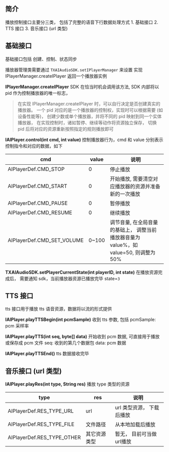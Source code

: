 ## 简介

播放控制接口主要分三类， 包括了完整的语音下行数据处理方式 1\. 基础接口 2\. TTS 接口 3\. 音乐接口 (url 类型)

## 基础接口

基础接口包括 创建、控制、状态同步

播放器管理类需要通过 `TXAIAudioSDK.setIPlayerManager` 来设置 实现 IPlayerManager.createIPlayer 返回一个播放器实例

**IPlayerManager.createIPlayer** SDK 在恰当时机会调用该方法, SDK 内部将以 pid 作为控制播放器的唯一标志，

> 在实现 IPlayerManager.createIPlayer 时，可以自行决定是否创建真实的播放器。 一个 pid 对应的是一个播放器的控制权，实现时可以根据需要 (如设备性能等)， 创建少数或单个播放器，并将不同的 pid 映射到同一个实体播放器， 在实现控制时，诸如暂停、继续等动作将资源独立保存， 切换 pid 后将对应的资源重新按照指定的规则播放即可

**IAIPlayer.control(int cmd, int value)** 控制播放器行为，cmd 和 value 分别表示控制指令和对应的数据，如下

| cmd | value | 说明 |
| --- | --- | --- |
| AIPlayerDef.CMD_STOP | 0 | 停止播放 |
| AIPlayerDef.CMD_START | 0 | 开始播放, 需要清空对应播放器的资源并准备新的一次播放 |
| AIPlayerDef.CMD_PAUSE | 0 | 暂停播放 |
| AIPlayerDef.CMD_RESUME | 0 | 继续播放 |
| AIPlayerDef.CMD_SET_VOLUME | 0~100 | 调节音量, 在全局音量的基础上， 调整当前播放器音量为 value%，如 value=50, 则调整为 50% |

**TXAIAudioSDK.setPlayerCurrentState(int playerID, int state)** 在播放资源完成后， 需要通知 sdk，当前播放器资源已播放完毕 state=`3`

## TTS 接口

tts 接口用于播放 tts 语音资源，数据将以流的形式提供

**IAIPlayer.playTTSBegin(int pcmSample)** 收到 tts 参数, 包括 pcmSample: pcm 采样率

**IAIPlayer.playTTS(int seq, byte[] data)** 开始收到 pcm 数据, 可直接用于播放或保存成 pcm 文件 seq: 收到的第几个数据包 data: pcm 数据

**IAIPlayer.playTTSEnd()** tts 数据接收完毕

## 音乐接口 (url 类型)

**IAIPlayer.playRes(int type, String res)** 播放 type 类型的资源

| type | res | 说明 |
| --- | --- | --- |
| AIPlayerDef.RES_TYPE_URL | url | url 类型资源， 下载后播放 |
| AIPlayerDef.RES_TYPE_FILE | 文件路径 | 从本地加载后播放 |
| AIPlayerDef.RES_TYPE_OTHER | 其它资源类型 | 暂无， 目前可当做url播放 |
